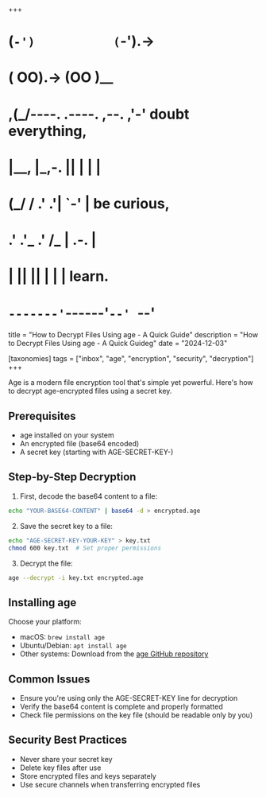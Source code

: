 +++
#   (`-')           (`-').->
#   ( OO).->        (OO )__
# ,(_/----. .----. ,--. ,'-' doubt everything,
# |__,    |\_,-.  ||  | |  |
#  (_/   /    .' .'|  `-'  | be curious,
#  .'  .'_  .'  /_ |  .-.  |
# |       ||      ||  | |  | learn.
# `-------'`------'`--' `--'

title = "How to Decrypt Files Using age - A Quick Guide"
description = "How to Decrypt Files Using age - A Quick Guideg"
date = "2024-12-03"

[taxonomies]
tags = ["inbox", "age", "encryption", "security", "decryption"]
+++

Age is a modern file encryption tool that's simple yet powerful. Here's how to decrypt age-encrypted files using a secret key.

## Prerequisites

- age installed on your system
- An encrypted file (base64 encoded)
- A secret key (starting with AGE-SECRET-KEY-)

## Step-by-Step Decryption

1. First, decode the base64 content to a file:
```bash
echo "YOUR-BASE64-CONTENT" | base64 -d > encrypted.age
```

2. Save the secret key to a file:
```bash
echo "AGE-SECRET-KEY-YOUR-KEY" > key.txt
chmod 600 key.txt  # Set proper permissions
```

3. Decrypt the file:
```bash
age --decrypt -i key.txt encrypted.age
```

## Installing age

Choose your platform:
- macOS: `brew install age`
- Ubuntu/Debian: `apt install age`
- Other systems: Download from the [age GitHub repository](https://github.com/FiloSottile/age)

## Common Issues

- Ensure you're using only the AGE-SECRET-KEY line for decryption
- Verify the base64 content is complete and properly formatted
- Check file permissions on the key file (should be readable only by you)

## Security Best Practices

- Never share your secret key
- Delete key files after use
- Store encrypted files and keys separately
- Use secure channels when transferring encrypted files
